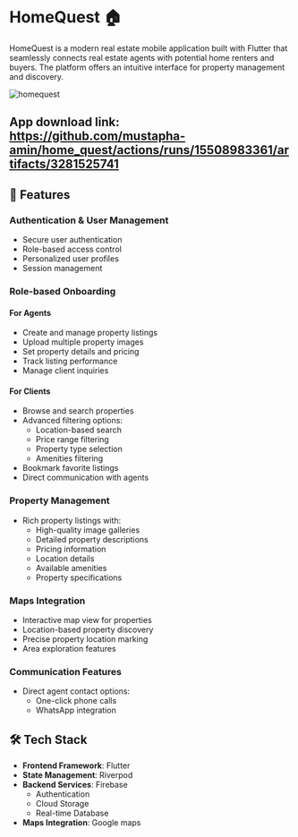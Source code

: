 # HomeQuest 🏠

HomeQuest is a modern real estate mobile application built with Flutter that seamlessly connects real estate agents with potential home renters and buyers. The platform offers an intuitive interface for property management and discovery.

![homequest](https://github.com/user-attachments/assets/cfce82b7-fb67-4541-a19e-20ff0d0d591a)

## App download link: https://github.com/mustapha-amin/home_quest/actions/runs/15508983361/artifacts/3281525741

## 🌟 Features

### Authentication & User Management
- Secure user authentication
- Role-based access control
- Personalized user profiles
- Session management

### Role-based Onboarding
#### For Agents
- Create and manage property listings
- Upload multiple property images
- Set property details and pricing
- Track listing performance
- Manage client inquiries

#### For Clients
- Browse and search properties
- Advanced filtering options:
  - Location-based search
  - Price range filtering
  - Property type selection
  - Amenities filtering
- Bookmark favorite listings
- Direct communication with agents

### Property Management
- Rich property listings with:
  - High-quality image galleries
  - Detailed property descriptions
  - Pricing information
  - Location details
  - Available amenities
  - Property specifications

### Maps Integration
- Interactive map view for properties
- Location-based property discovery
- Precise property location marking
- Area exploration features

### Communication Features
- Direct agent contact options:
  - One-click phone calls
  - WhatsApp integration

## 🛠️ Tech Stack

- **Frontend Framework**: Flutter
- **State Management**: Riverpod
- **Backend Services**: Firebase
  - Authentication
  - Cloud Storage
  - Real-time Database
- **Maps Integration**: Google maps

